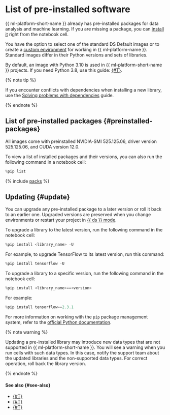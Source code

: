# List of pre-installed software

{{ ml-platform-short-name }} already has pre-installed packages for data analysis and machine learning. If you are missing a package, you can [install it](../operations/projects/install-dependencies.md) right from the notebook cell.

You have the option to select one of the standard DS Default images or to create a [custom environment](../operations/user-images.md) for working in {{ ml-platform-name }}. Standard images differ in their Python versions and sets of libraries.

By default, an image with Python 3.10 is used in {{ ml-platform-short-name }} projects. If you need Python 3.8, use this guide: [{#T}](../operations/projects/python-version.md).

{% note tip %}

If you encounter conflicts with dependencies when installing a new library, use the [Solving problems with dependencies](../qa/environment-problems.md) guide.

{% endnote %}

## List of pre-installed packages {#preinstalled-packages}

All images come with preinstalled NVIDIA-SMI 525.125.06, driver version 525.125.06, and CUDA version 12.0.

To view a list of installed packages and their versions, you can also run the following command in a notebook cell:

```js
%pip list
```

{% include [packs](../../_includes/datasphere/migration/preinstalled-packs.md) %}

## Updating {#update}

You can upgrade any pre-installed package to a later version or roll it back to an earlier one.
Upgraded versions are preserved when you change environments or restart your project in [{{ ds }} mode](project.md#serverless).

To upgrade a library to the latest version, run the following command in the notebook cell:

```js
%pip install <library_name> -U
```

For example, to upgrade TensorFlow to its latest version, run this command:

```js
%pip install tensorflow -U
```

To upgrade a library to a specific version, run the following command in the notebook cell:

```js
%pip install <library_name>==<version>
```

For example:

```js
%pip install tensorflow==2.3.1
```

For more information on working with the `pip` package management system, refer to the [official Python documentation](https://docs.python.org/3/installing/index.html).

{% note warning %}

Updating a pre-installed library may introduce new data types that are not supported in {{ ml-platform-short-name }}. You will see a warning when you run cells with such data types. In this case, notify the support team about the updated libraries and the non-supported data types. For correct operation, roll back the library version.

{% endnote %}

#### See also {#see-also}

* [{#T}](../operations/projects/install-dependencies.md)
* [{#T}](configurations.md)
* [{#T}](limits.md)